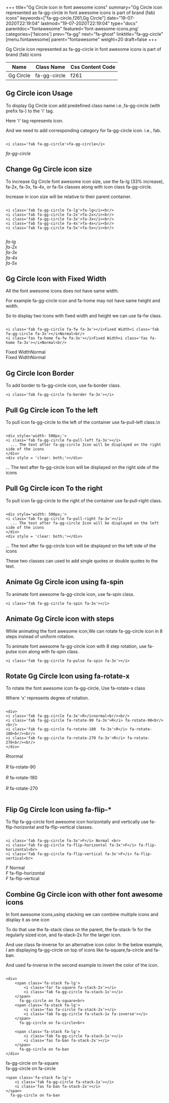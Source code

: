 +++
title="Gg Circle icon in font awesome icons"
summary="Gg Circle icon represented as fa-gg-circle in font awesome icons is part of brand (fab) icons"
keywords=["fa-gg-circle,f261,Gg Circle"]
date="19-07-2020T22:19:04"
lastmod="19-07-2020T22:19:04"
type="docs"
parentdoc="fontawesome"
featured='font-awesome-icons.png'
categories=['faicons']
prev="fa-gg"
next="fa-ghost"
linktitle="fa-gg-circle"
[menu.fontawesome]
parent="fontawesome"
weight=20
draft=false
+++


Gg Circle icon represented as fa-gg-circle in font awesome icons is part of brand (fab) icons

<div class='table-responsive'><table class='table'><thead><tr><th>Name</th><th>Class Name</th><th>Css Content Code</th></tr></thead><tbody><tr><td>Gg Circle</td><td>fa-gg-circle</td><td>f261</td></tr></tbody></table></div>



## Gg Circle icon Usage

To display Gg Circle icon add predefined class name i.e.,fa-gg-circle (with prefix fa-) to the 'i' tag.

Here 'i' tag represents icon.

And we need to add corresponding category for fa-gg-circle icon. i.e., fab.


```

<i class='fab fa-gg-circle'>fa-gg-circle</i>
```

<i class='fab fa-gg-circle'>fa-gg-circle</i>




## Change Gg Circle icon size
To increase Gg Circle font awesome icon size, use the fa-lg (33% increase), fa-2x, fa-3x, fa-4x, or fa-5x classes along with icon class fa-gg-circle.

Increase in icon size will be relative to their parent container. 

```

<i class='fab fa-gg-circle fa-lg'>fa-lg</i><br/>
<i class='fab fa-gg-circle fa-2x'>fa-2x</i><br/>
<i class='fab fa-gg-circle fa-3x'>fa-3x</i><br/>
<i class='fab fa-gg-circle fa-4x'>fa-4x</i><br/>
<i class='fab fa-gg-circle fa-5x'>fa-5x</i><br/>
            
```

<i class='fab fa-gg-circle fa-lg'>fa-lg</i><br/>
<i class='fab fa-gg-circle fa-2x'>fa-2x</i><br/>
<i class='fab fa-gg-circle fa-3x'>fa-3x</i><br/>
<i class='fab fa-gg-circle fa-4x'>fa-4x</i><br/>
<i class='fab fa-gg-circle fa-5x'>fa-5x</i><br/>
            



## Gg Circle Icon with Fixed Width 

All the font awesome icons does not have same width.

For example fa-gg-circle icon and fa-home may not have same height and width.

So to display two icons with fixed width and height we can use fa-fw class.


```

<i class='fab fa-gg-circle fa-fw fa-3x'></i>Fixed Width<i class='fab fa-gg-circle fa-3x'></i>Normal<br/>
<i class='fas fa-home fa-fw fa-3x'></i>Fixed Width<i class='fas fa-home fa-3x'></i>Normal<br/>
```

<i class='fab fa-gg-circle fa-fw fa-3x'></i>Fixed Width<i class='fab fa-gg-circle fa-3x'></i>Normal<br/>
<i class='fas fa-home fa-fw fa-3x'></i>Fixed Width<i class='fas fa-home fa-3x'></i>Normal<br/>



## Gg Circle Icon Border 

To add border to fa-gg-circle icon, use fa-border class.


```
<i class='fab fa-gg-circle fa-border fa-3x'></i>

```
<i class='fab fa-gg-circle fa-border fa-3x'></i>





## Pull Gg Circle icon To the left

To pull icon fa-gg-circle to the left of the container use fa-pull-left class.\n

```

<div style='width: 500px;'>
<i class='fab fa-gg-circle fa-pull-left fa-3x'></i>
  ... The text after fa-gg-circle Icon will be displayed on the right side of the icons
</div>
<div style = 'clear: both;'></div>
```

<div style='width: 500px;'>
<i class='fab fa-gg-circle fa-pull-left fa-3x'></i>
  ... The text after fa-gg-circle Icon will be displayed on the right side of the icons
</div>
<div style = 'clear: both;'></div>




## Pull Gg Circle icon To the right
To pull icon fa-gg-circle to the right of the container use fa-pull-right class.

```

<div style='width: 500px;'>
<i class='fab fa-gg-circle fa-pull-right fa-3x'></i>
  ... The text after fa-gg-circle Icon will be displayed on the left side of the icons
</div>
<div style = 'clear: both;'></div>
```

<div style='width: 500px;'>
<i class='fab fa-gg-circle fa-pull-right fa-3x'></i>
  ... The text after fa-gg-circle Icon will be displayed on the left side of the icons
</div>
<div style = 'clear: both;'></div>

These two classes can used to add single quotes or double quotes to the text.


## Animate Gg Circle icon using fa-spin
To animate font awesome fa-gg-circle icon, use fa-spin class.

```
<i class='fab fa-gg-circle fa-spin fa-3x'></i>
```
<i class='fab fa-gg-circle fa-spin fa-3x'></i>




## Animate Gg Circle icon with steps
While animating the font awesome icon,We can rotate fa-gg-circle icon in 8 steps instead of uniform rotation.

To animate font awesome fa-gg-circle icon with 8 step rotation, use fa-pulse icon along with fa-spin class.


```
<i class='fab fa-gg-circle fa-pulse fa-spin fa-3x'></i>

```
<i class='fab fa-gg-circle fa-pulse fa-spin fa-3x'></i>





## Rotate Gg Circle Icon using fa-rotate-x
To rotate the font awesome icon fa-gg-circle, Use fa-rotate-x class

Where 'x' represents degree of rotation.


```

<div>
<i class='fab fa-gg-circle fa-3x'>R</i>normal<br/><br/>
<i class='fab fa-gg-circle fa-rotate-90 fa-3x'>R</i> fa-rotate-90<br/><br/> 
<i class='fab fa-gg-circle fa-rotate-180  fa-3x'>R</i> fa-rotate-180<br/><br/> 
<i class='fab fa-gg-circle fa-rotate-270 fa-3x'>R</i> fa-rotate-270<br/><br/>
</div>
```

<div>
<i class='fab fa-gg-circle fa-3x'>R</i>normal<br/><br/>
<i class='fab fa-gg-circle fa-rotate-90 fa-3x'>R</i> fa-rotate-90<br/><br/> 
<i class='fab fa-gg-circle fa-rotate-180  fa-3x'>R</i> fa-rotate-180<br/><br/> 
<i class='fab fa-gg-circle fa-rotate-270 fa-3x'>R</i> fa-rotate-270<br/><br/>
</div>




## Flip Gg Circle Icon using fa-flip-*
To flip fa-gg-circle font awesome icon horizontally and vertically use fa-flip-horizontal and fa-flip-vertical classes. 

```

<i class='fab fa-gg-circle fa-3x'>F</i> Normal <br>
<i class='fab fa-gg-circle fa-flip-horizontal fa-3x'>F</i> fa-flip-horizontal<br>
<i class='fab fa-gg-circle fa-flip-vertical fa-3x'>F</i> fa-flip-vertical<br>
```

<i class='fab fa-gg-circle fa-3x'>F</i> Normal <br>
<i class='fab fa-gg-circle fa-flip-horizontal fa-3x'>F</i> fa-flip-horizontal<br>
<i class='fab fa-gg-circle fa-flip-vertical fa-3x'>F</i> fa-flip-vertical<br>




## Combine Gg Circle icon with other font awesome icons
In font awesome icons,using stacking we can combine multiple icons and display it as one icon 

To do that use the fa-stack class on the parent, the fa-stack-1x for the regularly sized icon, and fa-stack-2x for the larger icon.

And use class fa-inverse for an alternative icon color. 
In the below example, I am displaying fa-gg-circle on top of icons like fa-square,fa-circle and fa-ban.

And used fa-inverse in the second example to invert the color of the icon.

```

<div>
    <span class='fa-stack fa-lg'>
        <i class='far fa-square fa-stack-2x'></i>
        <i class='fab fa-gg-circle fa-stack-1x'></i>
    </span>
      fa-gg-circle on fa-square<br>
    <span class='fa-stack fa-lg'>
        <i class='fas fa-circle fa-stack-2x'></i>
        <i class='fab fa-gg-circle fa-stack-1x fa-inverse'></i>
    </span>
      fa-gg-circle on fa-circle<br>

    <span class='fa-stack fa-lg'>
        <i class='fab fa-gg-circle fa-stack-1x'></i>
        <i class='fas fa-ban fa-stack-2x'></i>
    </span>
      fa-gg-circle on fa-ban
</div>
```

<div>
    <span class='fa-stack fa-lg'>
        <i class='far fa-square fa-stack-2x'></i>
        <i class='fab fa-gg-circle fa-stack-1x'></i>
    </span>
      fa-gg-circle on fa-square<br>
    <span class='fa-stack fa-lg'>
        <i class='fas fa-circle fa-stack-2x'></i>
        <i class='fab fa-gg-circle fa-stack-1x fa-inverse'></i>
    </span>
      fa-gg-circle on fa-circle<br>

    <span class='fa-stack fa-lg'>
        <i class='fab fa-gg-circle fa-stack-1x'></i>
        <i class='fas fa-ban fa-stack-2x'></i>
    </span>
      fa-gg-circle on fa-ban
</div>






